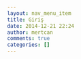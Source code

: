 ```yaml
---
layout: nav_menu_item
title: Giriş
date: 2014-12-21 22:24
author: mertcan
comments: true
categories: []
---
```


